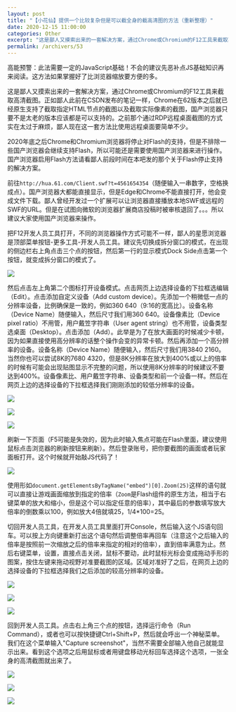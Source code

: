 ```yaml
---
layout: post
title: "【小花仙】提供一个比较复杂但是可以截全身的截高清图的方法（重新整理）"
date: 2020-12-15 11:00:00
categories: Other
excerpt: "这是鄙人又摸索出来的一套解决方案，通过Chrome或Chromium的F12工具来截取高清截图。正如鄙人此前在CSDN发布的笔记一样，Chrome在62版本之后就已经原生支持了截取指定HTML节点的截图以及截取实际像素的截图，国产浏览器只要不是太老的版本应该都是可以支持的。之前那个通过RDP远程桌面截图的方式实在太过于麻烦，鄙人现在这一套方法比使用远程桌面要简单不少。"
permalink: /archivers/53
---
```


高能预警：此法需要一定的JavaScript基础！不会的建议先恶补点JS基础知识再来阅读。这方法如果掌握好了比浏览器缩放要方便的多。

这是鄙人又摸索出来的一套解决方案，通过Chrome或Chromium的F12工具来截取高清截图。正如鄙人此前在CSDN发布的笔记一样，Chrome在62版本之后就已经原生支持了截取指定HTML节点的截图以及截取实际像素的截图，国产浏览器只要不是太老的版本应该都是可以支持的。之前那个通过RDP远程桌面截图的方式实在太过于麻烦，鄙人现在这一套方法比使用远程桌面要简单不少。

2020年底之后Chrome和Chromium浏览器将停止对Flash的支持，但是不排除一些国产浏览器会继续支持Flash，所以可能还是需要使用国产浏览器来进行操作。国产浏览器启用Flash方法请看鄙人前段时间在本吧发的那个关于Flash停止支持的解决方案。

前往```http://hua.61.com/Client.swf?t=4561654354```（随便输入一串数字，空格换成点）。国产浏览器大都能直接显示，但是Edge和Chrome不能直接打开，他会变成文件下载。鄙人曾经开发过一个扩展可以让浏览器直接播放本地SWF或远程的SWF的URL。但是在试图向微软的浏览器扩展商店投稿时被审核退回了。。。所以建议大家使用国产浏览器来操作。

把F12开发人员工具打开，不同的浏览器操作方式可能不一样，鄙人的星愿浏览器是顶部菜单按钮-更多工具-开发人员工具。建议先切换成拆分窗口的模式，在出现的侧边栏右上角点击三个点的按钮，然后第一行的显示模式Dock Side点击第一个按钮，就变成拆分窗口的模式了。

![](https://pic1.xuehuaimg.com/proxy/https://img-blog.csdnimg.cn/img_convert/5f497a72c874747eaef62c91774a14bb.png)

然后点击左上角第二个图标打开设备模式。点击网页上边选择设备的下拉框选编辑（Edit）。点击添加自定义设备（Add custom device）。先添加一个稍微低一点的分辨率设备，比例确保是一致的，例如360 640（9:16的宽高比）。设备名称（Device Name）随便输入，然后尺寸我们用360 640。设备像素比（Device pixel ratio）不用管，用户戴笠字符串（User agent string）也不用管，设备类型选桌面（Desktop）。点击添加（Add）。此举是为了在放大画面的时候减少卡顿，因为如果直接使用高分辨率的话整个操作会变的异常卡顿。然后再添加一个高分辨率的设备。设备名称（Device Name）随便输入，然后尺寸我们用3840 2160。当然你也可以尝试8K的7680 4320，但是8K分辨率在放大到400%或以上的倍率的时候有可能会出现贴图显示不完整的问题，所以使用8K分辨率的时候建议不要达到400%。设备像素比、用户戴笠字符串、设备类型和前一个设备一样。然后在网页上边的选择设备的下拉框选择我们刚刚添加的较低分辨率的设备。

![](https://pic1.xuehuaimg.com/proxy/https://img-blog.csdnimg.cn/img_convert/3e02389cd5da55944e94761e461d6d00.png)

![](https://pic1.xuehuaimg.com/proxy/https://img-blog.csdnimg.cn/img_convert/c7dcdf26de8fb78b00dca8d881a4f154.png)

![](https://pic1.xuehuaimg.com/proxy/https://img-blog.csdnimg.cn/img_convert/e4e0b2854324e7ccfee6f23ab36fc875.png)

刷新一下页面（F5可能是失效的，因为此时输入焦点可能在Flash里面，建议使用鼠标点击浏览器的刷新按钮来刷新）。然后登录账号，把你要截图的画面或者玩家面板打开。这个时候就开始敲JS代码了！

![](https://pic1.xuehuaimg.com/proxy/https://img-blog.csdnimg.cn/img_convert/e4e0b2854324e7ccfee6f23ab36fc875.png)

使用形如```document.getElementsByTagName("embed")[0].Zoom(25)```这样的语句就可以直接让游戏画面缩放到指定的倍率（```Zoom```是Flash组件的原生方法，相当于右键菜单的放大和缩小，但是这个可以指定任意的倍率），其中最后的参数填写放大倍率的倒数乘以100，例如放大4倍就填25，1/4*100=25。

切回开发人员工具，在开发人员工具里面打开Console，然后输入这个JS语句回车。可以按上方向键重新打出这个语句然后调整倍率再回车（注意这个之后输入的倍率是按照前一次缩放之后的倍率来指定的相对的倍率），直到倍率满意为止。然后右键菜单，设置，直接点击关闭，鼠标不要动，此时鼠标光标会变成拖动手形的图案，按住左键来拖动视野对准要截图的区域。区域对准好了之后，在网页上边的选择设备的下拉框选择我们之后添加的较高分辨率的设备。

![](https://pic1.xuehuaimg.com/proxy/https://img-blog.csdnimg.cn/img_convert/0d1a8a239f64e6cf02a3fc5299d41ca6.png)

![](https://pic1.xuehuaimg.com/proxy/https://img-blog.csdnimg.cn/img_convert/094efe59a7f0d31a1890fc799e3e6c31.png)

![](https://pic1.xuehuaimg.com/proxy/https://img-blog.csdnimg.cn/img_convert/dee3d97cd10900fc7af666791fb56475.png)

回到开发人员工具。点击右上角三个点的按钮，选择运行命令（Run Command），或者也可以按快捷键Ctrl+Shift+P，然后就会呼出一个神秘菜单。我们在这个菜单输入"Capture screenshot"，当然不需要全部输入他自己就能显示出来。看到这个选项之后用鼠标或者用键盘移动光标回车选择这个选项，一张全身的高清截图就出来了。

![](https://pic1.xuehuaimg.com/proxy/https://img-blog.csdnimg.cn/img_convert/a6b64230f72e2881dad7a3f3da5fe27f.png)

![](https://pic1.xuehuaimg.com/proxy/https://img-blog.csdnimg.cn/img_convert/18a3e43b21ee37e8f1c916667431ea88.png)

![](https://pic1.xuehuaimg.com/proxy/https://img-blog.csdnimg.cn/img_convert/533ec9af8e89608a7d98faeea048393c.png)